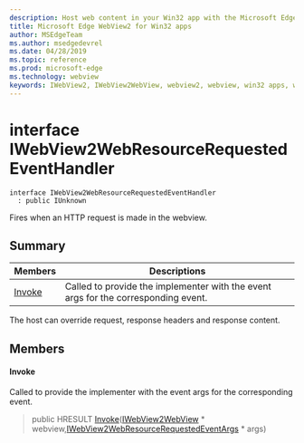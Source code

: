 ```yaml
---
description: Host web content in your Win32 app with the Microsoft Edge WebView2 control
title: Microsoft Edge WebView2 for Win32 apps
author: MSEdgeTeam
ms.author: msedgedevrel
ms.date: 04/28/2019
ms.topic: reference
ms.prod: microsoft-edge
ms.technology: webview
keywords: IWebView2, IWebView2WebView, webview2, webview, win32 apps, win32, edge
---
```


# interface IWebView2WebResourceRequestedEventHandler 

```
interface IWebView2WebResourceRequestedEventHandler
  : public IUnknown
```

Fires when an HTTP request is made in the webview.

## Summary

 Members                        | Descriptions
--------------------------------|---------------------------------------------
[Invoke](#invoke) | Called to provide the implementer with the event args for the corresponding event.

The host can override request, response headers and response content.

## Members

#### Invoke 

Called to provide the implementer with the event args for the corresponding event.

> public HRESULT [Invoke](#interface_i_web_view2_web_resource_requested_event_handler_1a17a5cf180f8ca35b9b95546846624a67)([IWebView2WebView](IWebView2WebView.md#interface_i_web_view2_web_view) * webview,[IWebView2WebResourceRequestedEventArgs](IWebView2WebResourceRequestedEventArgs.md#interface_i_web_view2_web_resource_requested_event_args) * args)

